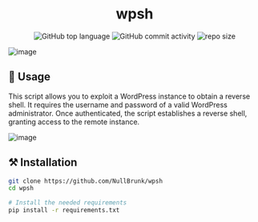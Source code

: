 <div align="center">

# wpsh

![GitHub top language](https://img.shields.io/github/languages/top/NullBrunk/wpsh?style=for-the-badge)
![GitHub commit activity](https://img.shields.io/github/commit-activity/m/NullBrunk/wpsh?style=for-the-badge)
![repo size](https://img.shields.io/github/repo-size/NullBrunk/wpsh?style=for-the-badge)
</div>

![image](https://github.com/user-attachments/assets/18b9b71b-d43b-4578-8069-8e3bc7c9b7c3)


## 🚀 Usage
This script allows you to exploit a WordPress instance to obtain a reverse shell. It requires the username and password of a valid WordPress administrator. Once authenticated, the script establishes a reverse shell, granting access to the remote instance.

![image](https://github.com/user-attachments/assets/2987fcb6-ff7f-45d3-a9fd-50c0d8b06046)


## ⚒️ Installation
```bash
git clone https://github.com/NullBrunk/wpsh
cd wpsh

# Install the needed requirements
pip install -r requirements.txt
```
